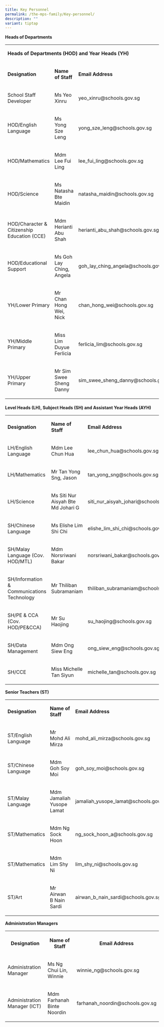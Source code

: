 ```yaml
---
title: Key Personnel
permalink: /the-mps-family/Key-personnel/
description: ""
variant: tiptap
---
```

<p><strong>Heads of Departments</strong>
</p>
<table style="minWidth: 75px">
<colgroup>
<col>
<col>
<col>
</colgroup>
<tbody>
<tr>
<td rowspan="1" colspan="3">
<p><strong>Heads of Departments (HOD) and Year Heads (YH)</strong>
</p>
</td>
</tr>
<tr>
<td rowspan="1" colspan="1">
<p><strong>Designation</strong>
</p>
</td>
<td rowspan="1" colspan="1">
<p><strong>Name of Staff</strong>
</p>
</td>
<td rowspan="1" colspan="1">
<p><strong>Email Address</strong>
</p>
</td>
</tr>
<tr>
<td rowspan="1" colspan="1">
<p>School Staff Developer</p>
</td>
<td rowspan="1" colspan="1">
<p>Ms Yeo Xinru</p>
</td>
<td rowspan="1" colspan="1">
<p>yeo_xinru@schools.gov.sg</p>
</td>
</tr>
<tr>
<td rowspan="1" colspan="1">
<p>HOD/English Language</p>
</td>
<td rowspan="1" colspan="1">
<p>Ms Yong Sze Leng</p>
</td>
<td rowspan="1" colspan="1">
<p>yong_sze_leng@schools.gov.sg</p>
</td>
</tr>
<tr>
<td rowspan="1" colspan="1">
<p>HOD/Mathematics</p>
</td>
<td rowspan="1" colspan="1">
<p>Mdm Lee Fui Ling</p>
</td>
<td rowspan="1" colspan="1">
<p>lee_fui_ling@schools.gov.sg</p>
</td>
</tr>
<tr>
<td rowspan="1" colspan="1">
<p>HOD/Science</p>
</td>
<td rowspan="1" colspan="1">
<p>Ms Natasha Bte Maidin</p>
</td>
<td rowspan="1" colspan="1">
<p>natasha_maidin@schools.gov.sg</p>
</td>
</tr>
<tr>
<td rowspan="1" colspan="1">
<p>HOD/Character &amp; Citizenship Education (CCE)</p>
</td>
<td rowspan="1" colspan="1">
<p>Mdm Herianti Abu Shah</p>
</td>
<td rowspan="1" colspan="1">
<p>herianti_abu_shah@schools.gov.sg</p>
</td>
</tr>
<tr>
<td rowspan="1" colspan="1">
<p>HOD/Educational Support</p>
</td>
<td rowspan="1" colspan="1">
<p>Ms Goh Lay Ching, Angela</p>
</td>
<td rowspan="1" colspan="1">
<p>goh_lay_ching_angela@schools.gov.sg</p>
</td>
</tr>
<tr>
<td rowspan="1" colspan="1">
<p>YH/Lower Primary</p>
</td>
<td rowspan="1" colspan="1">
<p>Mr Chan Hong Wei, Nick</p>
</td>
<td rowspan="1" colspan="1">
<p>chan_hong_wei@schools.gov.sg</p>
</td>
</tr>
<tr>
<td rowspan="1" colspan="1">
<p>YH/Middle
<br>Primary</p>
</td>
<td rowspan="1" colspan="1">
<p>Miss Lim Duyue Ferlicia</p>
</td>
<td rowspan="1" colspan="1">
<p>ferlicia_lim@schools.gov.sg</p>
</td>
</tr>
<tr>
<td rowspan="1" colspan="1">
<p>YH/Upper Primary</p>
<p></p>
</td>
<td rowspan="1" colspan="1">
<p>Mr Sim Swee Sheng Danny</p>
</td>
<td rowspan="1" colspan="1">
<p>sim_swee_sheng_danny@schools.gov.sg</p>
</td>
</tr>
</tbody>
</table>
<h4></h4>
<p></p>
<p><strong>Level Heads (LH), Subject Heads (SH) and Assistant Year Heads (AYH)</strong>
</p>
<table style="minWidth: 75px">
<colgroup>
<col>
<col>
<col>
</colgroup>
<tbody>
<tr>
<td rowspan="1" colspan="1">
<p><strong>Designation</strong>
</p>
</td>
<td rowspan="1" colspan="1">
<p><strong>Name of Staff</strong>
</p>
</td>
<td rowspan="1" colspan="1">
<p><strong>Email Address</strong>
</p>
</td>
</tr>
<tr>
<td rowspan="1" colspan="1">
<p>LH/English Language</p>
</td>
<td rowspan="1" colspan="1">
<p>Mdm Lee Chun Hua</p>
</td>
<td rowspan="1" colspan="1">
<p>lee_chun_hua@schools.gov.sg</p>
</td>
</tr>
<tr>
<td rowspan="1" colspan="1">
<p>LH/Mathematics</p>
</td>
<td rowspan="1" colspan="1">
<p>Mr Tan Yong Sng, Jason</p>
</td>
<td rowspan="1" colspan="1">
<p>tan_yong_sng@schools.gov.sg</p>
</td>
</tr>
<tr>
<td rowspan="1" colspan="1">
<p>LH/Science</p>
</td>
<td rowspan="1" colspan="1">
<p>Ms Siti Nur Aisyah Bte Md Johari G</p>
</td>
<td rowspan="1" colspan="1">
<p>siti_nur_aisyah_johari@schools.gov.sg</p>
</td>
</tr>
<tr>
<td rowspan="1" colspan="1">
<p>SH/Chinese Language</p>
</td>
<td rowspan="1" colspan="1">
<p>Ms Elishe Lim Shi Chi</p>
</td>
<td rowspan="1" colspan="1">
<p>elishe_lim_shi_chi@schools.gov.sg</p>
</td>
</tr>
<tr>
<td rowspan="1" colspan="1">
<p>SH/Malay Language (Cov. HOD/MTL)</p>
</td>
<td rowspan="1" colspan="1">
<p>Mdm Norsriwani Bakar</p>
</td>
<td rowspan="1" colspan="1">
<p>norsriwani_bakar@schools.gov.sg</p>
</td>
</tr>
<tr>
<td rowspan="1" colspan="1">
<p>SH/Information &amp; Communications Technology</p>
</td>
<td rowspan="1" colspan="1">
<p>Mr Thiliban Subramaniam</p>
</td>
<td rowspan="1" colspan="1">
<p>thiliban_subramaniam@schools.gov.sg</p>
</td>
</tr>
<tr>
<td rowspan="1" colspan="1">
<p>SH/PE &amp; CCA (Cov. HOD/PE&amp;CCA)</p>
</td>
<td rowspan="1" colspan="1">
<p>Mr Su Haojing</p>
</td>
<td rowspan="1" colspan="1">
<p>su_haojing@schools.gov.sg</p>
</td>
</tr>
<tr>
<td rowspan="1" colspan="1">
<p>SH/Data Management</p>
</td>
<td rowspan="1" colspan="1">
<p>Mdm Ong Siew Eng</p>
</td>
<td rowspan="1" colspan="1">
<p>ong_siew_eng@schools.gov.sg</p>
</td>
</tr>
<tr>
<td rowspan="1" colspan="1">
<p>SH/CCE</p>
</td>
<td rowspan="1" colspan="1">
<p>Miss Michelle Tan Siyun</p>
</td>
<td rowspan="1" colspan="1">
<p>michelle_tan@schools.gov.sg</p>
</td>
</tr>
</tbody>
</table>
<p></p>
<p></p>
<p><strong>Senior Teachers (ST)</strong>
</p>
<table style="minWidth: 75px">
<colgroup>
<col>
<col>
<col>
</colgroup>
<tbody>
<tr>
<td rowspan="1" colspan="1">
<p><strong>Designation</strong>
</p>
</td>
<td rowspan="1" colspan="1">
<p><strong>Name of Staff</strong>
</p>
</td>
<td rowspan="1" colspan="1">
<p><strong>Email Address</strong>
</p>
</td>
</tr>
<tr>
<td rowspan="1" colspan="1">
<p>ST/English Language</p>
</td>
<td rowspan="1" colspan="1">
<p>Mr Mohd Ali Mirza</p>
</td>
<td rowspan="1" colspan="1">
<p>mohd_ali_mirza@schools.gov.sg</p>
</td>
</tr>
<tr>
<td rowspan="1" colspan="1">
<p>ST/Chinese Language</p>
</td>
<td rowspan="1" colspan="1">
<p>Mdm Goh Soy Moi</p>
</td>
<td rowspan="1" colspan="1">
<p>goh_soy_moi@schools.gov.sg</p>
</td>
</tr>
<tr>
<td rowspan="1" colspan="1">
<p>ST/Malay Language</p>
</td>
<td rowspan="1" colspan="1">
<p>Mdm Jamaliah Yusope Lamat</p>
</td>
<td rowspan="1" colspan="1">
<p>jamaliah_yusope_lamat@schools.gov.sg</p>
</td>
</tr>
<tr>
<td rowspan="1" colspan="1">
<p>ST/Mathematics</p>
</td>
<td rowspan="1" colspan="1">
<p>Mdm Ng Sock Hoon</p>
</td>
<td rowspan="1" colspan="1">
<p>ng_sock_hoon_a@schools.gov.sg</p>
</td>
</tr>
<tr>
<td rowspan="1" colspan="1">
<p>ST/Mathematics</p>
</td>
<td rowspan="1" colspan="1">
<p>Mdm Lim Shy Ni</p>
</td>
<td rowspan="1" colspan="1">
<p>lim_shy_ni@schools.gov.sg</p>
</td>
</tr>
<tr>
<td rowspan="1" colspan="1">
<p>ST/Art</p>
<p></p>
<p></p>
</td>
<td rowspan="1" colspan="1">
<p>Mr Airwan B Nain Sardi</p>
</td>
<td rowspan="1" colspan="1">
<p>airwan_b_nain_sardi@schools.gov.sg</p>
</td>
</tr>
</tbody>
</table>
<p></p>
<p></p>
<p><strong>Administration Managers</strong>
</p>
<table style="minWidth: 75px">
<colgroup>
<col>
<col>
<col>
</colgroup>
<tbody>
<tr>
<th rowspan="1" colspan="1">
<p>Designation</p>
</th>
<th rowspan="1" colspan="1">
<p>Name of Staff</p>
</th>
<th rowspan="1" colspan="1">
<p>Email Address</p>
</th>
</tr>
<tr>
<td rowspan="1" colspan="1">
<p>Administration Manager</p>
</td>
<td rowspan="1" colspan="1">
<p>Ms Ng Chui Lin, Winnie</p>
</td>
<td rowspan="1" colspan="1">
<p>winnie_ng@schools.gov.sg</p>
</td>
</tr>
<tr>
<td rowspan="1" colspan="1">
<p>Administration Manager (ICT)</p>
</td>
<td rowspan="1" colspan="1">
<p>Mdm Farhanah Binte Noordin</p>
</td>
<td rowspan="1" colspan="1">
<p>farhanah_noordin@schools.gov.sg</p>
</td>
</tr>
</tbody>
</table>
<p></p>
